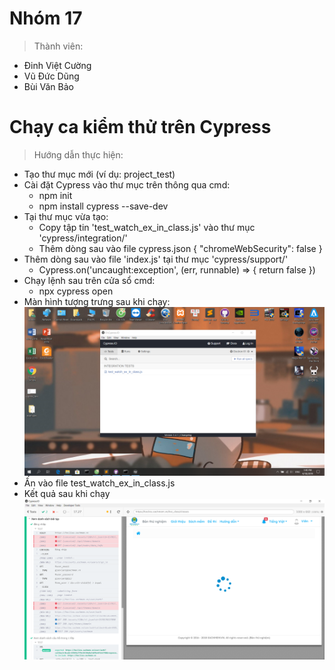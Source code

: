 # Nhóm 17
>Thành viên:
* Đinh Việt Cường
* Vũ Đức Dũng
* Bùi Văn Bảo

# Chạy ca kiểm thử trên Cypress

>Hướng dẫn thực hiện:	
* Tạo thư mục mới (ví dụ: project_test)
* Cài đặt Cypress vào thư mục trên thông qua cmd: 
	- npm init
	- npm install cypress --save-dev
* Tại thư mục vừa tạo: 
	- Copy tập tin 'test_watch_ex_in_class.js' vào thư mục 'cypress/integration/'
	- Thêm dòng sau vào file cypress.json
		{ "chromeWebSecurity": false }
* Thêm dòng sau vào file 'index.js' tại thư mục 'cypress/support/'
	- Cypress.on('uncaught:exception', (err, runnable) => { return false })
* Chạy lệnh sau trên cửa sổ cmd: 
	- npx cypress open
* Màn hình tượng trưng sau khi chạy:
	![](./images/step1.png)
* Ấn vào file test_watch_ex_in_class.js
* Kết quả sau khi chạy
	![](./images/step2.png)
